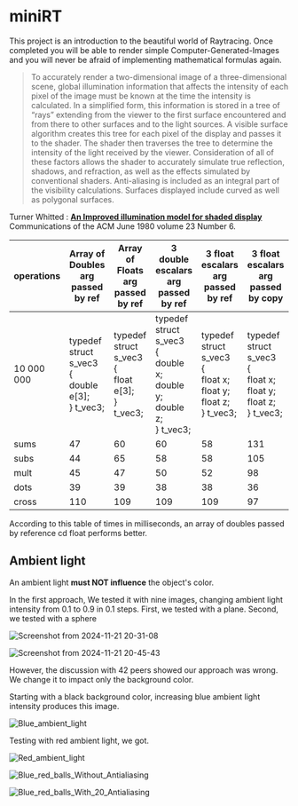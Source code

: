 # miniRT
This project is an introduction to the beautiful world of Raytracing. Once completed you will be able to render simple Computer-Generated-Images and you will never be afraid of implementing mathematical formulas again.

> To accurately render a two-dimensional image of a three-dimensional scene, global illumination information that affects the intensity of each pixel of the image must be known at the time the intensity is calculated. In a simplified form, this information is stored in a tree of “rays” extending from the viewer to the first surface encountered and from there to other surfaces and to the light sources. A visible surface algorithm creates this tree for each pixel of the display and passes it to the shader. The shader then traverses the tree to determine the intensity of the light received by the viewer. Consideration of all of these factors allows the shader to accurately simulate true reflection, shadows, and refraction, as well as the effects simulated by conventional shaders. Anti-aliasing is included as an integral part of the visibility calculations. Surfaces displayed include curved as well as polygonal surfaces.

Turner Whitted : [**An Improved illumination model for shaded display**](https://dl.acm.org/doi/pdf/10.1145/358876.358882) Communications of the ACM June 1980 volume 23 Number 6.


|operations|Array of Doubles arg passed by ref|Array of Floats arg passed by ref|3 double escalars arg passed by ref|3 float escalars arg passed by ref|3 float escalars arg passed by copy|
|----------|----------------|---------------|-----------------|----------------|-----------------------------------|
|10 000 000|typedef struct s_vec3<br>{<br>double	e[3];<br>}	t_vec3;|typedef struct s_vec3<br>{<br>float	e[3];<br>}	t_vec3;|typedef struct s_vec3<br>{<br>double	x;<br>double	y;<br>double	z;<br>}	t_vec3;|typedef struct s_vec3<br>{<br>float	x;<br>float	y;<br>float	z;<br>}	t_vec3;|typedef struct s_vec3<br>{<br>float	x;<br>float	y;<br>float	z;<br>}	t_vec3;|
|sums | 47|60|60|58|131|
|subs | 44|65|58|58|105|
|mult | 45|47|50|52|98|
|dots | 39|39|38|38|36|
|cross|110|109|109|109|97|


According to this table of times in milliseconds, an array of doubles passed by reference cd  float performs better.


## Ambient light
An ambient light **must NOT influence** the object's color.

In the first approach, We tested it with nine images, changing ambient light intensity from 0.1 to 0.9 in 0.1 steps. First, we tested  with a plane. Second, we tested with a sphere


![Screenshot from 2024-11-21 20-31-08](https://github.com/user-attachments/assets/c0787ff9-4004-4a14-a4cb-07822e26ee19)


![Screenshot from 2024-11-21 20-45-43](https://github.com/user-attachments/assets/dde7d562-05f3-4f3c-8ae0-9cf25a68f606)


However, the discussion with 42 peers showed our approach was wrong. We change it to impact only the background color.


Starting with a black background color, increasing blue ambient light intensity produces this image.

![Blue_ambient_light](https://github.com/user-attachments/assets/bb216abd-bbb3-4c7b-8593-22f24e8ab4e7)

Testing with red ambient light, we got.

![Red_ambient_light](https://github.com/user-attachments/assets/3bf48351-2d54-4f55-a90e-a86467299ed8)


![Blue_red_balls_Without_Antialiasing](https://github.com/user-attachments/assets/ae08081b-dee2-4785-80c0-0fba88d6eb5b)


![Blue_red_balls_With_20_Antialiasing](https://github.com/user-attachments/assets/b4fa9e51-1ad3-4098-b882-48136166e657)
